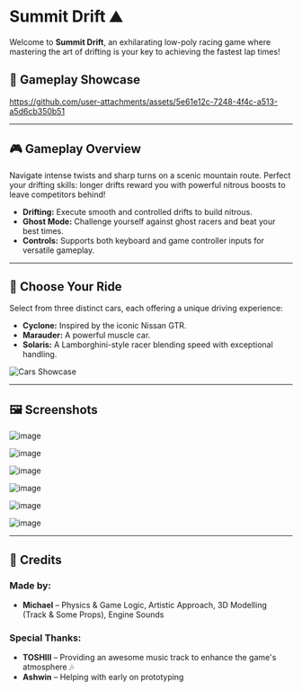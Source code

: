 # Summit Drift ⛰️

Welcome to **Summit Drift**, an exhilarating low-poly racing game where mastering the art of drifting is your key to achieving the fastest lap times!

<h2>🎥 Gameplay Showcase</h2>

https://github.com/user-attachments/assets/5e61e12c-7248-4f4c-a513-a5d6cb350b51

---

## 🎮 Gameplay Overview

Navigate intense twists and sharp turns on a scenic mountain route. Perfect your drifting skills: longer drifts reward you with powerful nitrous boosts to leave competitors behind!

- **Drifting:** Execute smooth and controlled drifts to build nitrous.
- **Ghost Mode:** Challenge yourself against ghost racers and beat your best times.
- **Controls:** Supports both keyboard and game controller inputs for versatile gameplay.

---

## 🚗 Choose Your Ride

Select from three distinct cars, each offering a unique driving experience:

- **Cyclone:** Inspired by the iconic Nissan GTR.
- **Marauder:** A powerful muscle car.
- **Solaris:** A Lamborghini-style racer blending speed with exceptional handling.

![Cars Showcase](https://github.com/user-attachments/assets/7c472715-1150-4bc0-882e-b221bdf3f32d)

---

## 🖼️ Screenshots

![image](https://github.com/user-attachments/assets/acb616a5-30d4-4d68-a4d6-ae935c577f80)

![image](https://github.com/user-attachments/assets/e177f78c-e984-4264-bf09-c614bc23d0cc)

![image](https://github.com/user-attachments/assets/19e6dd65-f6d7-4843-8e50-786f082f5b28)

![image](https://github.com/user-attachments/assets/eb3b4470-a1e0-4b52-9af2-7f1fce83df4f)

![image](https://github.com/user-attachments/assets/82e6e691-61a5-4fc0-8806-123b7159127c)

![image](https://github.com/user-attachments/assets/019595c4-feac-46d4-8aa6-589bbf56a8a1)

---

## 👥 Credits

### Made by:
- **Michael** – Physics & Game Logic, Artistic Approach, 3D Modelling (Track & Some Props), Engine Sounds

### Special Thanks:
- **TOSHIII** – Providing an awesome music track to enhance the game's atmosphere 🎶
- **Ashwin** – Helping with early on prototyping
